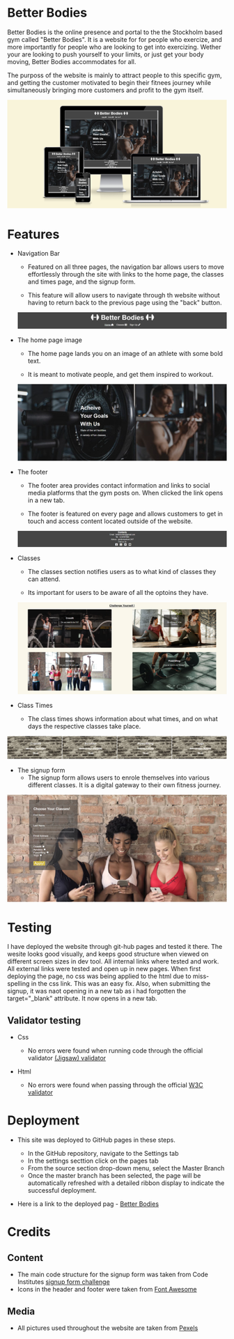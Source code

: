 # Better Bodies

Better Bodies is the online presence and portal to the the Stockholm based gym called "Better Bodies". It is a website for for people who exercize, and more importantly for people who are looking to get into exercizing. Wether your are looking to push yourself to your limits, or just get your body moving, Better Bodies accommodates for all.

The purposs of the website is mainly to attract people to this specific gym, and getting the customer motivated to begin their fitnees journey while simultaneously bringing more customers and profit to the gym itself.

![A mockup picture of the front page dispayed on different devices](assets/readme-images/mockup.png)

# Features



- Navigation Bar

  - Featured on all three pages, the navigation bar allows users to move effortlessly through the site with links to the home page, the classes and times page, and the signup form.

  - This feature will allow users to navigate through th website without having to return back to the previous page using the "back" button.

  ![Picture of navigation bar with internal links](assets/readme-images/nav-bar.png)

- The home page image

  - The home page lands you on an image of an athlete with some bold text.

  - It is meant to motivate people, and get them inspired to workout.

  ![Picture of home page, showing a man exercixzing and some inspirational text](assets/readme-images/home-page-image.png)

- The footer

  - The footer area provides contact information and links to social media platforms that the gym posts on. When clicked the link opens in a new tab.

  - The footer is featured on every page and allows customers to get in touch and access content located outside of the website.

  ![picture of footer with social media links](assets/readme-images/footer.png)

- Classes

  - The classes section notifies users as to what kind of classes they can attend.

  - Its important for users to be aware of all the optoins they have.

  ![A picure of the available class choices](assets/readme-images/classes.png)

- Class Times
  - The class times shows information about what times, and on what days the respective classes take place.

![A picture of the class times table](assets/readme-images/class-times.png)

- The signup form
  - The signup form allows users to enrole themselves into various different classes. It is a digital gateway to their own fitness journey.

![A picture of the signup form](assets/readme-images/singnup-form.png)

# Testing

I have deployed the website through git-hub pages and tested it there. The wesite looks good visually, and keeps good structure when viewed on different screen sizes in dev tool. All internal links where tested and work. All external links were tested and open up in new pages. When first deploying the page, no css was being applied to the html due to miss-spelling in the css link. This was an easy fix. Also, when submitting the signup, it was naot opening in a new tab as i had forgotten the target="\_blank" attribute. It now opens in a new tab.

## Validator testing

- Css
  - No errors were found when running code through the official  validator <a href="https://jigsaw.w3.org/css-validator/" target="_blank">(Jigsaw) validator</a>

- Html
  - No errors were found when passing through the official <a href="https://validator.w3.org/#validate_by_input" target="_blank">W3C validator</a>

# Deployment

- This site was deployed to GitHub pages in these steps.

  - In the GitHub repository, navigate to the Settings tab
  - In the settings secttion click on the pages tab
  - From the source section drop-down menu, select the Master Branch
  - Once the master branch has been selected, the page will be automatically refreshed with a detailed ribbon display to indicate the successful deployment.

- Here is a link to the deployed pag - <a href="https://justinfourie1993.github.io/Better-Bodies" target="_blank">Better Bodies</a>

# Credits 

## Content

- The main code structure for the signup form was taken from Code Institutes <a href="https://learn.codeinstitute.net/courses/course-v1:CodeInstitute+LR101+2021_T1/courseware/4a07c57382724cfda5834497317f24d5/4d85cd1a2c57485abbd8ccec8c00732c/" target="blank">signup form challenge</a>
- Icons in the header and footer were taken from <a href="https://fontawesome.com/" target="_blank">Font Awesome</a>

## Media

- All pictures used throughout the website are taken from <a href="https://www.pexels.com/sv-se/" target="_blank">Pexels</a>


